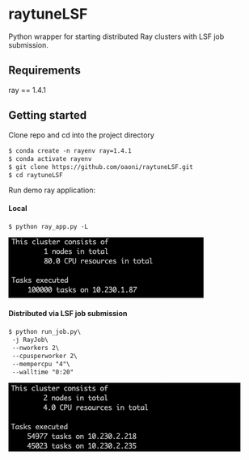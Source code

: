 # raytuneLSF

Python wrapper for starting distributed Ray clusters with LSF job submission.

## Requirements
ray == 1.4.1 <br>

## Getting started
Clone repo and cd into the project directory

```
$ conda create -n rayenv ray=1.4.1
$ conda activate rayenv
$ git clone https://github.com/oaoni/raytuneLSF.git
$ cd raytuneLSF
```

Run demo ray application: 

#### Local

```
$ python ray_app.py -L
```

![Ray Local](demo/local_ray.png)

#### Distributed via LSF job submission

```
$ python run_job.py\
 -j RayJob\
 --nworkers 2\
 --cpusperworker 2\
 --mempercpu "4"\
 --walltime "0:20"
```

![Ray Distributed](demo/distributed_ray.png)

